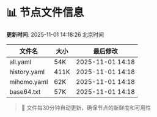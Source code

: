 # 📊 节点文件信息

**更新时间**: 2025-11-01 14:18:26 北京时间

| 文件名 | 大小 | 最后修改 |
|--------|------|----------|
| all.yaml | 54K | 2025-11-01 14:18 |
| history.yaml | 411K | 2025-11-01 14:18 |
| mihomo.yaml | 62K | 2025-11-01 14:18 |
| base64.txt | 57K | 2025-11-01 14:18 |

> 🔄 文件每30分钟自动更新，确保节点的新鲜度和可用性
